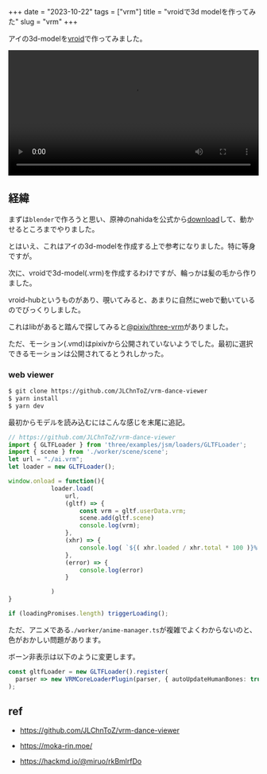 +++
date = "2023-10-22"
tags = ["vrm"]
title = "vroidで3d modelを作ってみた"
slug = "vrm"
+++

アイの3d-modelを[vroid](https://vroid.com/)で作ってみました。

<video controls style="width:100%;"><source src="/music/ai_vrm_0001.mp4"></video>

## 経緯

まずは`blender`で作ろうと思い、原神のnahidaを公式から[download](https://www.bilibili.com/blackboard/activity-TVh3Jjh9W1.html)して、動かせるところまでやりました。

とはいえ、これはアイの3d-modelを作成する上で参考になりました。特に等身ですが。

次に、vroidで3d-model(.vrm)を作成するわけですが、輪っかは髪の毛から作りました。

vroid-hubというものがあり、覗いてみると、あまりに自然にwebで動いているのでびっくりしました。

これはlibがあると踏んで探してみると[@pixiv/three-vrm](https://github.com/pixiv/three-vrm)がありました。

ただ、モーション(.vmd)はpixivから公開されていないようでした。最初に選択できるモーションは公開されてるとうれしかった。

### web viewer

```sh
$ git clone https://github.com/JLChnToZ/vrm-dance-viewer
$ yarn install
$ yarn dev
```

最初からモデルを読み込むにはこんな感じを末尾に追記。

```ts:src/main.ts
// https://github.com/JLChnToZ/vrm-dance-viewer
import { GLTFLoader } from 'three/examples/jsm/loaders/GLTFLoader';
import { scene } from './worker/scene/scene';
let url = "./ai.vrm";
let loader = new GLTFLoader();

window.onload = function(){
			loader.load(
				url,
				(gltf) => {
					const vrm = gltf.userData.vrm;
					scene.add(gltf.scene)
					console.log(vrm);
				},
				(xhr) => {
					console.log( `${( xhr.loaded / xhr.total * 100 )}% loaded` );
				},
				(error) => {
					console.log(error)
				}

			)
}

if (loadingPromises.length) triggerLoading();
```

ただ、アニメである`./worker/anime-manager.ts`が複雑でよくわからないのと、色がおかしい問題があります。

ボーン非表示は以下のように変更します。

```ts:src/worker/model-manager.ts
const gltfLoader = new GLTFLoader().register(
  parser => new VRMCoreLoaderPlugin(parser, { autoUpdateHumanBones: true }),
);
```

## ref

- https://github.com/JLChnToZ/vrm-dance-viewer

- https://moka-rin.moe/

- https://hackmd.io/@miruo/rkBmlrfDo

